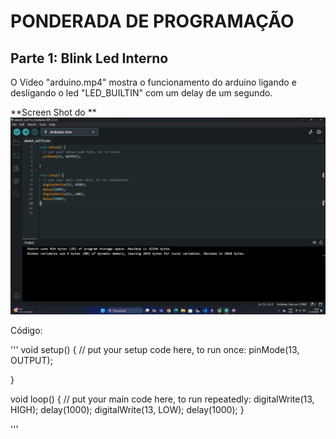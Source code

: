 # PONDERADA DE PROGRAMAÇÃO

## Parte 1: Blink Led Interno
O Vídeo "arduino.mp4" mostra o funcionamento do arduino ligando e desligando o led "LED_BUILTIN" com um delay de um segundo.

**Screen Shot do **
<img src='image.png'>

Código:

'''
void setup() {
  // put your setup code here, to run once:
  pinMode(13, OUTPUT);

}

void loop() {
  // put your main code here, to run repeatedly:
  digitalWrite(13, HIGH);
  delay(1000);
  digitalWrite(13, LOW);
  delay(1000);
}

'''

